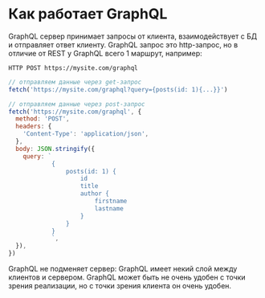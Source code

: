 # Как работает GraphQL

GraphQL сервер принимает запросы от клиента, взаимодействует с БД и отправляет ответ клиенту. GraphQL запрос это http-запрос, но в отличие от REST у GraphQL всего 1 маршрут, например:

```
HTTP POST https://mysite.com/graphql
```

```js
// отправляем данные через get-запрос
fetch('https://mysite.com/graphql?query={posts(id: 1){...}}')
```

```js
// отправляем данные через post-запрос
fetch('https://mysite.com/graphql', {
  method: 'POST',
  headers: {
    'Content-Type': 'application/json',
  },
  body: JSON.stringify({
    query: `
            {
                posts(id: 1) {
                    id
                    title
                    author {
                        firstname
                        lastname
                    }
                }
            }
            `,
  }),
})
```

GraphQL не подменяет сервер: GraphQL имеет некий слой между клиентов и сервером. GraphQL может быть не очень удобен с точки зрения реализации, но с точки зрения клиента он очень удобен.

